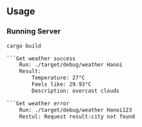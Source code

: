 ## Usage


### Running Server

```sh
cargo build

```Get weather success
    Run: ./target/debug/weather Hanoi
    Result:
        Temperature: 27°C
        Feels like: 29.93°C
        Description: overcast clouds

```Get weather error
    Run: ./target/debug/weather Hanoi123
    Restul: Request result:city not found

